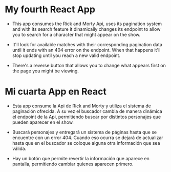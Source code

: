 # My fourth React App

- This app consumes the Rick and Morty Api, uses its pagination system and with its search feature it dinamically changes its endpoint to allow you to search for a character that might appear on the show.

- It'll look for available matches with their corresponding pagination data until it ends with an 404 error on the endpoint. When that happens it'll stop updating until you reach a new valid endpoint.

- There's a reverse button that allows you to change what appears first on the page you might be viewing.

# Mi cuarta App en React

- Esta app consume la Api de Rick and Morty y utiliza el sistema de paginación ofrecida. A su vez el buscador cambia de manera dinámica el endpoint de la Api, permitiendo buscar por distintos personajes que pueden aparecer en el show.

- Buscará personajes y entregará un sistema de páginas hasta que se encuentre con un error 404. Cuando eso ocurra se dejará de actualizar hasta que en el buscador se coloque alguna otra información que sea válida.

- Hay un botón que permite revertir la información que aparece en pantalla, permitiendo cambiar quienes aparecen primero.